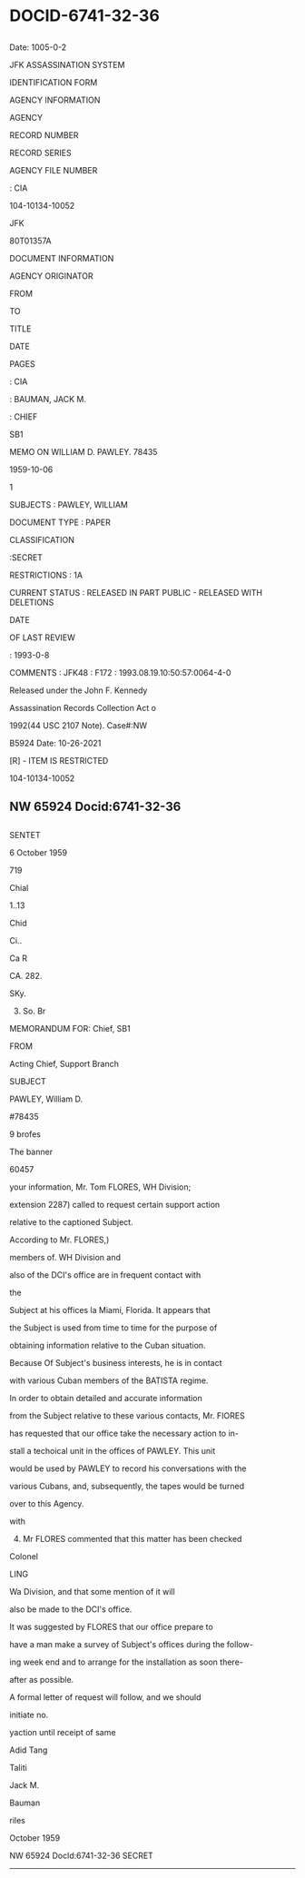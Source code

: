 # DOCID-6741-32-36

##
Date: 1005-0-2

JFK ASSASSINATION SYSTEM

IDENTIFICATION FORM

AGENCY INFORMATION

AGENCY

RECORD NUMBER

RECORD SERIES

AGENCY FILE NUMBER

: CIA

104-10134-10052

JFK

80T01357A

DOCUMENT INFORMATION

AGENCY ORIGINATOR

FROM

TO

TITLE

DATE

PAGES

: CIA

: BAUMAN, JACK M.

: CHIEF

SB1

MEMO ON WILLIAM D. PAWLEY. 78435

1959-10-06

1

SUBJECTS : PAWLEY, WILLIAM

DOCUMENT TYPE : PAPER

CLASSIFICATION

:SECRET

RESTRICTIONS : 1A

CURRENT STATUS : RELEASED IN PART PUBLIC - RELEASED WITH DELETIONS

DATE

OF LAST REVIEW

: 1993-0-8

COMMENTS : JFK48 : F172 : 1993.08.19.10:50:57:0064-4-0

Released under the John F. Kennedy

Assassination Records Collection Act o

1992(44 USC 2107 Note). Case#:NW

B5924 Date: 10-26-2021

[R] - ITEM IS RESTRICTED

104-10134-10052

NW 65924 Docid:6741-32-36
---

##
SENTET

6 October 1959

719

Chial

1..13

Chid

Ci..

Ca R

CA. 282.

SKy.

3. So. Br

MEMORANDUM FOR: Chief, SB1

FROM

Acting Chief, Support Branch

SUBJECT

PAWLEY, William D.

#78435

9 brofes

The banner

60457

your information, Mr. Tom FLORES, WH Division;

extension 2287) called to request certain support action

relative to the captioned Subject.

According to Mr. FLORES,)

members of. WH Division and

also of the DCI's office are in frequent contact with

the

Subject at his offices la Miami, Florida. It appears that

the Subject is used from time to time for the purpose of

obtaining information relative to the Cuban situation.

Because Of Subject's business interests, he is in contact

with various Cuban members of the BATISTA regime.

In order to obtain detailed and accurate information

from the Subject relative to these various contacts, Mr. FIORES

has requested that our office take the necessary action to in-

stall a techoical unit in the offices of PAWLEY. This unit

would be used by PAWLEY to record his conversations with the

various Cubans, and, subsequently, the tapes would be turned

over to this Agency.

with

4. Mr FLORES commented that this matter has been checked

Colonel

LING

Wa Division, and that some mention of it will

also be made to the DCI's office.

It was suggested by FLORES that our office prepare to

have a man make a survey of Subject's offices during the follow-

ing week end and to arrange for the installation as soon there-

after as possible.

A formal letter of request will follow, and we should

initiate no.

yaction until receipt of same

Adid Tang

Taliti

Jack M.

Bauman

riles

October 1959

NW 65924 Docld:6741-32-36
SECRET

---

